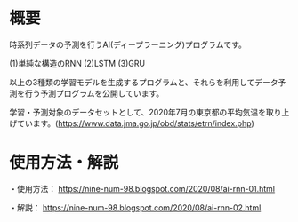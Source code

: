 # 概要

時系列データの予測を行うAI(ディープラーニング)プログラムです。

(1)単純な構造のRNN
(2)LSTM
(3)GRU

以上の3種類の学習モデルを生成するプログラムと、それらを利用してデータ予測を行う予測プログラムを公開しています。

学習・予測対象のデータセットとして、2020年7月の東京都の平均気温を取り上げています。(https://www.data.jma.go.jp/obd/stats/etrn/index.php)


# 使用方法・解説

・使用方法： https://nine-num-98.blogspot.com/2020/08/ai-rnn-01.html

・解説： https://nine-num-98.blogspot.com/2020/08/ai-rnn-02.html
